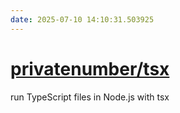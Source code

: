 ```yaml
---
date: 2025-07-10 14:10:31.503925
---
```


# [privatenumber/tsx](https://github.com/privatenumber/tsx)

run TypeScript files in Node.js with tsx